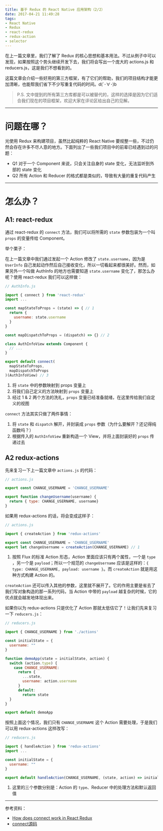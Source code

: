 ```yaml
---
title: 基于 Redux 的 React Native 应用架构（2/2）
date: 2017-04-21 11:49:28
tags:
- React Native
- Redux
- react-redux
- redux-action
- selector
---
```


在上一篇文章里，我们了解了 Redux 的核心思想和基本用法。不过从例子中可以发现，如果按照这个势头继续开发下去，我们将会写出一个庞大的 actions.js 和 reducers.js，这是我们不想看到的。

<!-- more -->

这篇文章会介绍一些好用的第三方框架，有了它们的帮助，我们的项目结构才能更加清晰，也能帮我们省下不少写重复代码的时间。d(`･∀･)b

> P.S. 文中提到的所有第三方库都是可以被替代的，这样的选择是因为它们适合我们现在的项目框架，欢迎大家在评论区给出自己的见解。

---

# 问题在哪？

光使用 Redux 来构建项目，虽然比起纯粹的 React Native 要规整一些，不过仍然会存在许多不尽人意的地方。下面列出了一些我们项目中的前辈已经遇到过的问题：

* Q1 对于一个 Component 来说，只会关注自身的 state 变化，无法监听到外部的 state 变化
* Q2 所有 Action 和 Reducer 的格式都是类似的，导致有大量的重复代码产生

---

# 怎么办？

## A1: react-redux

通过 react-redux 的 `connect` 方法，我们可以将所需的 `state` 参数包装为一个叫 `props` 的变量传给 Component。

举个栗子：

在上一篇文章中我们通过发起一个 Action 修改了 `state.username`，因为是 `UserInfo` 自己发起动作然后自己接收变化，所以一切看起来都很美好。然而，如果另外一个叫做 AuthInfo 的地方也需要知道 `state.username` 变化了，那怎么办呢？使用 react-redux 我们可以这样做：

```javascript
// AuthInfo.js

import { connect } from 'react-redux'
import ...

const mapStateToProps = (state) => { // 1
  return {
    username: state.username
  }
}

const mapDispatchToProps = (dispatch) => {} // 2

class AuthInfoView extends Component {
  // ...
}

export default connect(
  mapStateToProps,
  mapDispatchToProps
)(AuthInfoView) // 3
```

1. 将 `state` 中的参数映射到 props 变量上
2. 将我们自己定义的方法映射到 `props` 变量上
3. 经过 1 & 2 两个方法的洗礼，`props` 变量已经准备就绪，在这里传给我们自定义的视图

`connect` 方法其实只做了两件事情：

1. 将 `state` 和 `dispatch` 解开，并封装成 `props` 参数（为什么要解开？还记得纯函数吗？）
2. 根据传入的 `AuthInfoView` 重新构造一个 View，并将上面封装好的 `props` 传递过去

## A2 redux-actions

先来复习一下上一篇文章中 `actions.js` 的代码：

```javascript
// actions.js

export const CHANGE_USERNAME = 'CHANGE_USERNAME' 

export function changeUsername(username) {
  return { type: CHANGE_USERNAME, username}
}
```

如果用 redux-actions 的话，将会变成这样子：

```javascript
// actions.js

import { createAction } from 'redux-actions'

export const CHANGE_USERNAME = 'CHANGE_USERNAME'
export let changeUsername = createAction(CHANGE_USERNAME) // 1
```

1. 按照 Flux 的标准 Action 形态，Action 里面应该只有两个属性，一个是 `type` ，另一个是 `payload`；所以一个规范的 `changeUsername` 应该是这样的：`{ type: CHANGE_USERNAME, payload: username }`。而 `createAction` 就是用这种方式构建 Action 的。

`createAction` 还可以传入其他的参数，这里就不展开了。它的作用主要是省去了我们写对象构造的那一系列代码，当 Action 中带的 `payload` 越复杂的时候，它的优点就会越发地体现出来。

如果你以为 redux-actions 只是优化了 Action 那就太低估它了！让我们先来复习一下 `reducers.js`：

```javascript
// reducers.js

import { CHANGE_USERNAME } from './actions'

const initialState = {
  username: ""
}

function demoApp(state = initialState, action) {
  switch (action.type) {
    case CHANGE_USERNAME:
      return {
        ...state,
        username: action.username
      }
      default:
      	return state
  }
}

export default demoApp
```

按照上面这个情况，我们只有 `CHANGE_USERNAME` 这个 Action 需要处理，于是我们可以用 redux-actions 这样改写：

```javascript
// reducers.js

import { handleAction } from 'redux-actions'
import ...

const initialState = {
  username: ""
}

export default handleAction(CHANGE_USERNAME, (state, action) => initialState, initialState) // 1
```

1. 这里的三个参数分别是：Action 的 `type`、Reducer 中的处理方法和默认返回值

---

参考资料：

* [How does connect work in React Redux](https://medium.com/@juinchiu/how-does-connect-work-in-react-redux-a25c68692335)
* [connect源码](https://github.com/reactjs/react-redux/tree/master/src/connect)